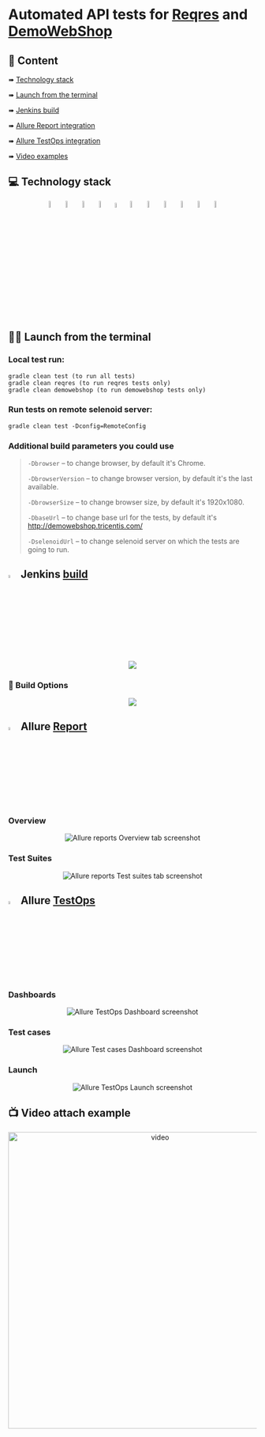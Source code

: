 # Automated API tests for [Reqres](http://reqres.in/) and [DemoWebShop](http://demowebshop.tricentis.com/)

## :page_with_curl: Content

➠ [Technology stack](#TechnologyStack)

➠ [Launch from the terminal](#Terminal)

➠ [Jenkins build](#Jenkins)

➠ [Allure Report integration](#Report)

➠ [Allure TestOps integration](#TestOps)

➠ [Video examples](#Video)

## :computer: <a name="TechnologyStack"></a> Technology stack

<p align="center">
<img width="6%" title="Java" src="images/logo/Java.svg">
<img width="6%" title="IntelliJ IDEA" src="images/logo/Intelij_IDEA.svg">
<img width="6%" title="JUnit5" src="images/logo/JUnit5.svg">
<img width="6%" title="Selenide" src="images/logo/Selenide.svg">
<img width="5%" title="RestAssured" src="images/logo/RestAssured.svg">
<img width="6%" title="Jenkins" src="images/logo/Jenkins.svg">
<img width="6%" title="Gradle" src="images/logo/Gradle.svg">
<img width="6%" title="GitHub" src="images/logo/GitHub.svg">
<img width="6%" title="Selenoid" src="images/logo/Selenoid.svg">
<img width="6%" title="Allure Report" src="images/logo/Allure_Report.svg">
<img width="6%" title="Allure TestOps" src="images/logo/Allure_TO.svg">
</p>

## :technologist: <a name="Terminal"></a> Launch from the terminal

### Local test run:
```
gradle clean test (to run all tests) 
gradle clean reqres (to run reqres tests only)
gradle clean demowebshop (to run demowebshop tests only)
```

### Run tests on remote selenoid server:
```
gradle clean test -Dconfig=RemoteConfig
```

### Additional build parameters you could use 

>
> <code>-Dbrowser</code> – to change browser, by default it's Chrome. 
>
> <code>-DbrowserVersion</code> – to change browser version, by default it's the last available.
>
> <code>-DbrowserSize</code> – to change browser size, by default it's 1920x1080.
>
> <code>-DbaseUrl</code> – to change base url for the tests, by default it's http://demowebshop.tricentis.com/
>
> <code>-DselenoidUrl</code> – to change selenoid server on which the tests are going to run.

## <a name="Jenkins"></a><img width="4%" title="Jenkins" src="images/logo/Jenkins.svg"> Jenkins [build](https://jenkins.autotests.cloud/job/REST_tests/)

<p align="center">
  <img src="images/screenshots/Jenkins.png">
</p>

### :robot: Build Options

<p align="center">
  <img src="images/screenshots/BuildOptions.png">
</p>

## <a name="Report"></a><img width="4%" title="Allure Report" src="images/logo/Allure_Report.svg"> Allure [Report](https://jenkins.autotests.cloud/job/REST_tests/allure/)

### Overview

<p align="center">
<img title="Allure reports Overview tab screenshot" src="images/screenshots/AR-main_page.png">
</p>

### Test Suites

<p align="center">
<img title="Allure reports Test suites tab screenshot" src="images/screenshots/AR-test_cases.png">
</p>

## <a name="TestOps"></a><img width="4%" title="Allure TestOps" src="images/logo/Allure_TO.svg"> Allure [TestOps](https://allure.autotests.cloud/project/678/)

### Dashboards

<p align="center">
<img title="Allure TestOps Dashboard screenshot" src="images/screenshots/ATO-dashboards.png">
</p>

### Test cases

<p align="center">
<img title="Allure Test cases Dashboard screenshot" src="images/screenshots/ATO-test_cases.png">
</p>

### Launch

<p align="center">
<img title="Allure TestOps Launch screenshot" src="images/screenshots/ATO-launch.png">
</p>


## <a name="Video"></a> :tv: Video attach example
<p align="center">
<img src="images/gif/Test_video.gif" alt="video" width="600">
</p>
